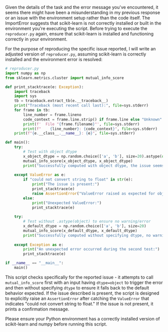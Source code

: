 Given the details of the task and the error message you've encountered, it seems there might have been a misunderstanding in my previous response or an issue with the environment setup rather than the code itself. The ImportError suggests that scikit-learn is not correctly installed or built in the environment you're executing the script. Before trying to execute the `reproducer.py` again, ensure that scikit-learn is installed and functioning correctly in your environment. 

For the purpose of reproducing the specific issue reported, I will write an adjusted version of `reproducer.py`, assuming scikit-learn is correctly installed and the environment error is resolved:

```python
# reproducer.py
import numpy as np
from sklearn.metrics.cluster import mutual_info_score

def print_stacktrace(e: Exception):
    import traceback
    import sys
    tb = traceback.extract_tb(e.__traceback__)
    print("Traceback (most recent call last):", file=sys.stderr)
    for frame in tb:
        line_number = frame.lineno
        code_context = frame.line.strip() if frame.line else "Unknown"
        print(f'  File "{frame.filename}"', file=sys.stderr)
        print(f"    {line_number}: {code_context}", file=sys.stderr)
    print(f"{e.__class__.__name__}: {e}", file=sys.stderr)

def main():
    try:
        # Test with object dtype
        x_object_dtype = np.random.choice(['a', 'b'], size=20).astype(object)
        mutual_info_score(x_object_dtype, x_object_dtype)
        print("Successfully computed with object dtype, the issue seems fixed.")
        
    except ValueError as e:
        if "could not convert string to float" in str(e):
            print("The issue is present:")
            print_stacktrace(e)
            raise AssertionError("ValueError raised as expected for object dtype input.")
        else:
            print("Unexpected ValueError:")
            print_stacktrace(e)
    
    try:
        # Test without .astype(object) to ensure no warning/error
        x_default_dtype = np.random.choice(['a', 'b'], size=20)
        mutual_info_score(x_default_dtype, x_default_dtype)
        print("Successfully computed without specifying dtype, no warning/error.")
        
    except Exception as e:
        print("An unexpected error occurred during the second test:")
        print_stacktrace(e)

if __name__ == "__main__":
    main()
```

This script checks specifically for the reported issue - it attempts to call `mutual_info_score` first with an input having `dtype=object` to trigger the error and then without specifying `dtype` to ensure it falls back to the default behavior expected. If the issue described is present, the script is designed to explicitly raise an `AssertionError` after catching the `ValueError` that indicates "could not convert string to float." If the issue is not present, it prints a confirmation message.

Please ensure your Python environment has a correctly installed version of scikit-learn and numpy before running this script.